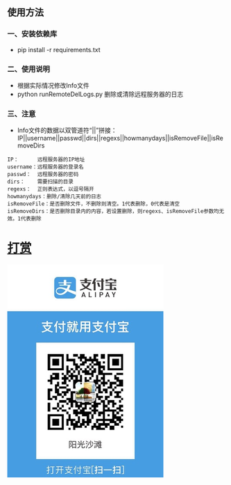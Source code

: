 ## 使用方法
### 一、安装依赖库
- pip install -r requirements.txt

### 二、使用说明
- 根据实际情况修改Info文件
- python runRemoteDelLogs.py 删除或清除远程服务器的日志

### 三、注意
- Info文件的数据以双管道符“||”拼接：IP||username||passwd||dirs||regexs||howmanydays||isRemoveFile||isRemoveDirs

```
IP：      远程服务器的IP地址
username：远程服务器的登录名
passwd：  远程服务器的密码
dirs：    需要扫描的目录
regexs：  正则表达式，以逗号隔开
howmanydays：删除/清除几天前的日志
isRemoveFile：是否删除文件，不删除则清空。1代表删除，0代表是清空
isRemoveDirs：是否删除目录内的内容，若设置删除，则regexs、isRemoveFile参数均无效。1代表删除
```

# [打赏]()
![avatar](https://github.com/yanchunhuo/resources/blob/master/Alipay.jpg)